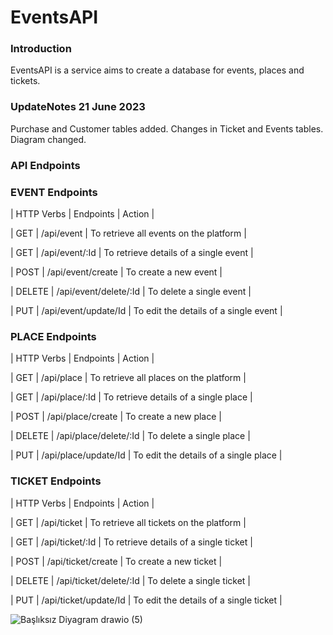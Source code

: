 # EventsAPI

### Introduction
EventsAPI is a service aims to create a database for events, places and tickets.

### UpdateNotes 21 June 2023
Purchase and Customer tables added.
Changes in Ticket and Events tables.
Diagram changed.

### API Endpoints

### EVENT Endpoints
| HTTP Verbs | Endpoints | Action |

| GET | /api/event | To retrieve all events on the platform |

| GET | /api/event/:Id | To retrieve details of a single event |

| POST | /api/event/create | To create a new event |

| DELETE | /api/event/delete/:Id | To delete a single event |

| PUT | /api/event/update/Id | To edit the details of a single event |

### PLACE Endpoints
| HTTP Verbs | Endpoints | Action |

| GET | /api/place | To retrieve all places on the platform |

| GET | /api/place/:Id | To retrieve details of a single place |

| POST | /api/place/create | To create a new place |

| DELETE | /api/place/delete/:Id | To delete a single place |

| PUT | /api/place/update/Id | To edit the details of a single place |

### TICKET Endpoints
| HTTP Verbs | Endpoints | Action |

| GET | /api/ticket | To retrieve all tickets on the platform |

| GET | /api/ticket/:Id | To retrieve details of a single ticket |

| POST | /api/ticket/create | To create a new ticket |

| DELETE | /api/ticket/delete/:Id | To delete a single ticket |

| PUT | /api/ticket/update/Id | To edit the details of a single ticket |

![Başlıksız Diyagram drawio (5)](https://github.com/EnverSiraz/EventsAPI/assets/130348232/172aea1c-ce46-490d-b50b-e505894c08c4)


